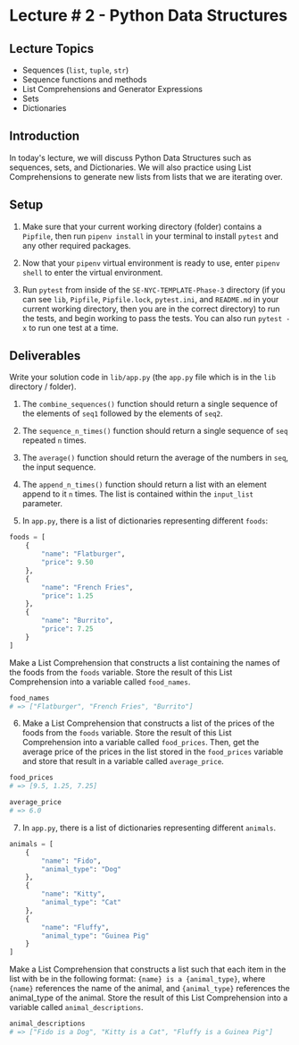 # Lecture # 2 - Python Data Structures

## Lecture Topics

- Sequences (`list`, `tuple`, `str`)
- Sequence functions and methods
- List Comprehensions and Generator Expressions
- Sets
- Dictionaries

## Introduction

In today's lecture, we will discuss Python Data Structures such as sequences, sets, and Dictionaries. We will also practice using List Comprehensions to generate new lists from lists that we are iterating over.

## Setup

1. Make sure that your current working directory (folder) contains a `Pipfile`, then run `pipenv install` in your terminal to install `pytest` and any other required packages.

2. Now that your `pipenv` virtual environment is ready to use, enter `pipenv shell` to enter the virtual environment.

3. Run `pytest` from inside of the `SE-NYC-TEMPLATE-Phase-3` directory (if you can see `lib`, `Pipfile`, `Pipfile.lock`, `pytest.ini`, and `README.md` in your current working directory, then you are in the correct directory) to run the tests, and begin working to pass the tests. You can also run `pytest -x` to run one test at a time.

## Deliverables

Write your solution code in `lib/app.py` (the `app.py` file which is in the `lib` directory / folder).

1. The `combine_sequences()` function should return a single sequence of the elements of `seq1` followed by the elements of `seq2`.

2. The `sequence_n_times()` function should return a single sequence of `seq` repeated `n` times.

3. The `average()` function should return the average of the numbers in `seq`, the input sequence.

4. The `append_n_times()` function should return a list with an element append to it `n` times. The list is contained within the `input_list` parameter.

5. In `app.py`, there is a list of dictionaries representing different `foods`:

``` python
foods = [
    {
        "name": "Flatburger",
        "price": 9.50
    },
    {
        "name": "French Fries",
        "price": 1.25
    },
    {
        "name": "Burrito",
        "price": 7.25
    }
]
```

Make a List Comprehension that constructs a list containing the names of the foods from the `foods` variable. Store the result of this List Comprehension into a variable called `food_names`.

``` python
food_names
# => ["Flatburger", "French Fries", "Burrito"]
```

6. Make a List Comprehension that constructs a list of the prices of the foods from the `foods` variable. Store the result of this List Comprehension into a variable called `food_prices`. Then, get the average price of the prices in the list stored in the `food_prices` variable and store that result in a variable called `average_price`.

``` python
food_prices
# => [9.5, 1.25, 7.25]
```

``` python
average_price
# => 6.0
```

7. In `app.py`, there is a list of dictionaries representing different `animals`.

``` python
animals = [
    {
        "name": "Fido",
        "animal_type": "Dog"
    },
    {
        "name": "Kitty",
        "animal_type": "Cat"
    },
    {
        "name": "Fluffy",
        "animal_type": "Guinea Pig"
    }
]
```

Make a List Comprehension that constructs a list such that each item in the list with be in the following format: `{name} is a {animal_type}`, where `{name}` references the name of the animal, and `{animal_type}` references the animal_type of the animal. Store the result of this List Comprehension into a variable called `animal_descriptions`.

``` python
animal_descriptions
# => ["Fido is a Dog", "Kitty is a Cat", "Fluffy is a Guinea Pig"]
```